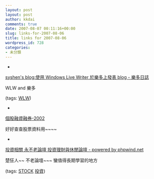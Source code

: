 ```yaml
---
layout: post
layout: post
author: kkdai
comments: true
date: 2007-08-07 00:11:16+00:00
slug: links-for-2007-08-06
title: links for 2007-08-06
wordpress_id: 728
categories:
- 未分類
---
```



	
  * 
		

[syshen's blog:使用 Windows Live Writer 於樂多上發表 blog - 樂多日誌](http://blog.roodo.com/syshen/archives/2060613.html)


		

WLW and 樂多


		

(tags: [WLW](http://del.icio.us/kkdai/WLW))


	

	
  * 
		

[個股融資融券-2002](http://sod.fbs.com.tw/z/zc/zcn/zcn_2002.asp.htm)


		

好好查查股票資料用~~~~


	

	
  * 
		

[投資相關 永不老論壇 投資理財與休閒論壇 - powered by phpwind.net](http://www.yongbulao.com/thread.php?fid=14)


		

楚狂人~~ 不老論壇~~~ 蠻值得長期學習的地方


		

(tags: [STOCK](http://del.icio.us/kkdai/STOCK) [投資](http://del.icio.us/kkdai/投資))


	



